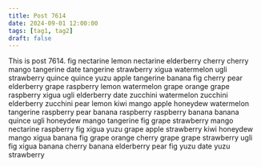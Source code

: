 ```yaml
---
title: Post 7614
date: 2024-09-01 12:00:00
tags: [tag1, tag2]
draft: false
---
```

This is post 7614.
fig
nectarine
lemon
nectarine
elderberry
cherry
cherry
mango
tangerine
date
tangerine
strawberry
xigua
watermelon
ugli
strawberry
quince
quince
yuzu
apple
tangerine
banana
fig
cherry
pear
elderberry
grape
raspberry
lemon
watermelon
grape
orange
grape
raspberry
xigua
ugli
elderberry
date
zucchini
watermelon
zucchini
elderberry
zucchini
pear
lemon
kiwi
mango
apple
honeydew
watermelon
tangerine
raspberry
pear
banana
raspberry
raspberry
banana
banana
quince
ugli
honeydew
mango
tangerine
fig
grape
strawberry
mango
nectarine
raspberry
fig
xigua
yuzu
grape
apple
strawberry
kiwi
honeydew
mango
xigua
banana
fig
grape
orange
cherry
grape
grape
strawberry
ugli
fig
xigua
banana
cherry
banana
elderberry
pear
fig
yuzu
date
yuzu
strawberry
